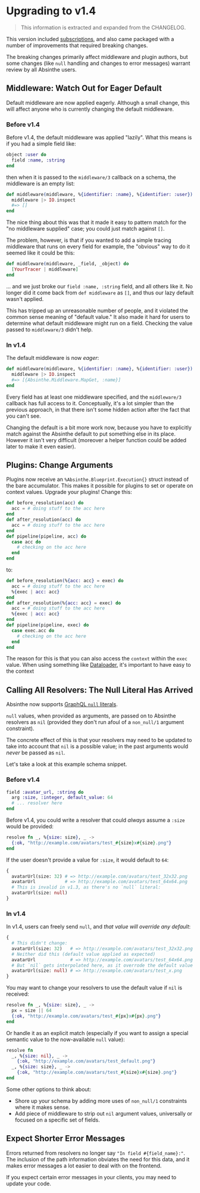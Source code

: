 # Upgrading to v1.4

> This information is extracted and expanded from the CHANGELOG.

This version included [subscriptions](subscriptions.html), and also came packaged with a number of improvements that required breaking changes.

The breaking changes primarily affect middleware and plugin authors, but some changes (like `null` handling and changes to error messages) warrant review by all Absinthe users.

## Middleware: Watch Out for Eager Default

Default middleware are now applied eagerly. Although a small change, this will affect anyone who is currently changing the default middleware.

### Before v1.4

Before v1.4, the default middleware was applied "lazily". What this means is if you had a simple field like:

```elixir
object :user do
  field :name, :string
end
```

then when it is passed to the `middleware/3` callback on a schema, the middleware is an empty list:

```elixir
def middleware(middleware, %{identifier: :name}, %{identifier: :user}) do
  middleware |> IO.inspect
  #=> []
end
```

The nice thing about this was that it made it easy to pattern match for the "no middleware supplied" case; you could just match against `[]`.

The problem, however, is that if you wanted to add a simple tracing middleware that runs on every field for example, the "obvious" way to do it seemed like it could be this:

```elixir
def middleware(middleware, _field, _object) do
  [YourTracer | middleware]
end
```

... and we just broke our `field :name, :string` field, and all others like it. No longer did it come back from `def middleware` as `[]`, and thus our lazy default wasn't applied.

This has tripped up an unreasonable number of people, and it violated the common sense meaning of "default value." It also made it hard for users to determine what default middleware might run on a field. Checking the value passed to `middleware/3` didn't help.

### In v1.4

The default middleware is now _eager_:

```elixir
def middleware(middleware, %{identifier: :name}, %{identifier: :user}) do
  middleware |> IO.inspect
  #=> [{Absinthe.Middleware.MapGet, :name}]
end
```

Every field has at least one middleware specified, and the `middleware/3` callback has full access to it. Conceptually, it's a lot simpler than the previous approach, in that there isn't some hidden action after the fact that you can't see.

Changing the default is a bit more work now, because you have to explicitly match against the Absinthe default to put something else in its place. However it isn't very difficult (moreover a helper function could be added later to make it even easier).

## Plugins: Change Arguments

Plugins now receive an `%Absinthe.Blueprint.Execution{}` struct instead of the bare accumulator. This makes it possible for plugins to set or operate on context values. Upgrade your plugins! Change this:

```elixir
def before_resolution(acc) do
  acc = # doing stuff to the acc here
end
def after_resolution(acc) do
  acc = # doing stuff to the acc here
end
def pipeline(pipeline, acc) do
  case acc do
    # checking on the acc here
  end
end
```
to:

```elixir
def before_resolution(%{acc: acc} = exec) do
  acc = # doing stuff to the acc here
  %{exec | acc: acc}
end
def after_resolution(%{acc: acc} = exec) do
  acc = # doing stuff to the acc here
  %{exec | acc: acc}
end
def pipeline(pipeline, exec) do
  case exec.acc do
    # checking on the acc here
  end
end
```

The reason for this is that you can also access the `context` within the `exec` value. When using something like [Dataloader](dataloader.html), it's important to have easy to the context

## Calling All Resolvers: The Null Literal Has Arrived

Absinthe now supports [GraphQL `null` literals](http://facebook.github.io/graphql/October2016/#sec-Null-Value).

`null` values, when provided as arguments, are passed on to Absinthe resolvers as `nil` (provided they don't run afoul of a `non_null/1` argument constraint).

The concrete effect of this is that your resolvers may need to be updated to take into account that `nil` is a possible value; in the past arguments would _never_ be passed as `nil`.

Let's take a look at this example schema snippet.

### Before v1.4

``` elixir
field :avatar_url, :string do
  arg :size, :integer, default_value: 64
  # ... resolver here
end
```

Before v1.4, you could write a resolver that could _always_ assume a `:size` would be provided:

``` elixir
resolve fn _, %{size: size}, _ ->
  {:ok, "http://example.com/avatars/test_#{size}x#{size}.png"}
end
```

If the user doesn't provide a value for `:size`, it would default to `64`:

``` graphql
{
  avatarUrl(size: 32) # => http://example.com/avatars/test_32x32.png
  avatarUrl           # => http://example.com/avatars/test_64x64.png
  # This is invalid in v1.3, as there's no `null` literal:
  avatarUrl(size: null)
}
```

### In v1.4

In v1.4, users can freely send `null`, and _that value will override any default_:

``` graphql
{
  # This didn't change:
  avatarUrl(size: 32)   # => http://example.com/avatars/test_32x32.png
  # Neither did this (default value applied as expected)
  avatarUrl             # => http://example.com/avatars/test_64x64.png
  # But `nil` gets interpolated here, as it overrode the default value of `64`:
  avatarUrl(size: null) # => http://example.com/avatars/test_x.png
}
```

You may want to change your resolvers to use the default value if `nil` is received:

``` elixir
resolve fn _, %{size: size}, _ ->
  px = size || 64
  {:ok, "http://example.com/avatars/test_#{px}x#{px}.png"}
end
```

Or handle it as an explicit match (especially if you want to assign a special semantic value to the now-available `null` value):

``` elixir
resolve fn
  _, %{size: nil}, _ ->
    {:ok, "http://example.com/avatars/test_default.png"}
  _, %{size: size}, _ ->
    {:ok, "http://example.com/avatars/test_#{size}x#{size}.png"}
end
```

Some other options to think about:

- Shore up your schema by adding more uses of `non_null/1` constraints where it makes sense.
- Add  piece of middleware to strip out `nil` argument values, universally or focused on a specific set of fields.


## Expect Shorter Error Messages

Errors returned from resolvers no longer say `"In field #{field_name}:"`. The inclusion of the path information obviates the need for this data, and it makes error messages a lot easier to deal with on the frontend.

If you expect certain error messages in your clients, you may need to update your code.
